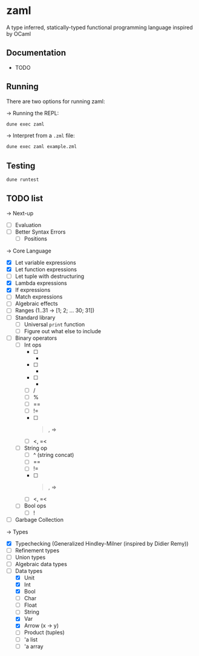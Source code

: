 # zaml

A type inferred, statically-typed functional programming language inspired by OCaml

## Documentation

- TODO

## Running

There are two options for running zaml:

-> Running the REPL:

```bash
dune exec zaml
```

-> Interpret from a `.zml` file:

```bash
dune exec zaml example.zml
```

## Testing

```bash
dune runtest
```

## TODO list

-> Next-up

- [ ] Evaluation
- [ ] Better Syntax Errors
  - [ ] Positions

-> Core Language

- [x] Let variable expressions
- [x] Let function expressions
- [ ] Let tuple with destructuring
- [x] Lambda expressions
- [x] If expressions
- [ ] Match expressions
- [ ] Algebraic effects
- [ ] Ranges (1..31 -> [1; 2; ... 30; 31])
- [ ] Standard library
  - [ ] Universal `print` function
  - [ ] Figure out what else to include
- [ ] Binary operators
  - [ ] Int ops
    - [ ] -
    - [ ] -
    - [ ] -
    - [ ] /
    - [ ] %
    - [ ] ==
    - [ ] !=
    - [ ] > , =>
    - [ ] <, =<
  - [ ] String op
    - [ ] ^ (string concat)
    - [ ] ==
    - [ ] !=
    - [ ] > , =>
    - [ ] <, =<
  - [ ] Bool ops
    - [ ] !
- [ ] Garbage Collection

-> Types

- [x] Typechecking (Generalized Hindley-Milner (inspired by Didier Remy))
- [ ] Refinement types
- [ ] Union types
- [ ] Algebraic data types
- [ ] Data types
  - [x] Unit
  - [x] Int
  - [x] Bool
  - [ ] Char
  - [ ] Float
  - [ ] String
  - [x] Var
  - [x] Arrow (x -> y)
  - [ ] Product (tuples)
  - [ ] 'a list
  - [ ] 'a array
